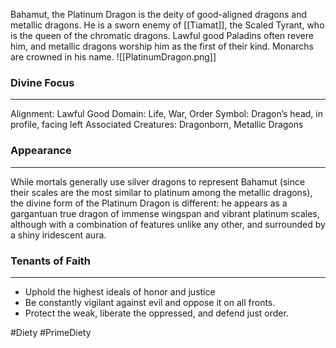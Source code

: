 Bahamut, the Platinum Dragon is the deity of good-aligned dragons and metallic dragons. He is a sworn enemy of [[Tiamat]], the Scaled Tyrant, who is the queen of the chromatic dragons. Lawful good Paladins often revere him, and metallic dragons worship him as the first of their kind. Monarchs are crowned in his name. 
![[PlatinumDragon.png]]
### Divine Focus
---
Alignment: Lawful Good
Domain: Life, War, Order
Symbol: Dragon’s head, in profile, facing left
Associated Creatures: Dragonborn, Metallic Dragons
### Appearance
------
While mortals generally use silver dragons to represent Bahamut (since their scales are the most similar to platinum among the metallic dragons), the divine form of the Platinum Dragon is different: he appears as a gargantuan true dragon of immense wingspan and vibrant platinum scales, although with a combination of features unlike any other, and surrounded by a shiny iridescent aura.
### Tenants of Faith
---
- Uphold the highest ideals of honor and justice
- Be constantly vigilant against evil and oppose it on all fronts.
- Protect the weak, liberate the oppressed, and defend just order.

#Diety #PrimeDiety